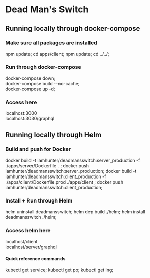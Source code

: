 # Dead Man's Switch

## Running locally through docker-compose

### Make sure all packages are installed

npm update; cd apps/client; npm update; cd ../../;

### Run through docker-compose

docker-compose down;  
docker-compose build --no-cache;  
docker-compose up -d;

### Access here

localhost:3000  
localhost:3030/graphql

## Running locally through Helm

### Build and push for Docker

docker build -t iamhunter/deadmansswitch:server_production -f ./apps/server/Dockerfile . ;
docker push iamhunter/deadmansswitch:server_production;
docker build -t iamhunter/deadmansswitch:client_production -f ./apps/client/Dockerfile.prod ./apps/client ;
docker push iamhunter/deadmansswitch:client_production;

### Install + Run through Helm

helm uninstall deadmansswitch;
helm dep build ./helm;
helm install deadmansswitch ./helm;

### Access helm here

localhost/client  
localhost/server/graphql

#### Quick reference commands

kubectl get service;
kubectl get po;
kubectl get ing;
